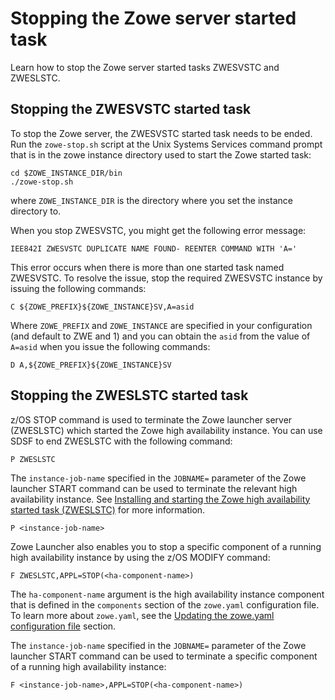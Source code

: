# Stopping the Zowe server started task

Learn how to stop the Zowe server started tasks ZWESVSTC and ZWESLSTC. 

## Stopping the ZWESVSTC started task

To stop the Zowe server, the ZWESVSTC started task needs to be ended. Run the `zowe-stop.sh` script at the Unix Systems Services command prompt that is in the zowe instance directory used to start the Zowe started task:

```
cd $ZOWE_INSTANCE_DIR/bin
./zowe-stop.sh
```
where `ZOWE_INSTANCE_DIR` is the directory where you set the instance directory to.

When you stop ZWESVSTC, you might get the following error message:

```
IEE842I ZWESVSTC DUPLICATE NAME FOUND- REENTER COMMAND WITH 'A='
```

This error occurs when there is more than one started task named ZWESVSTC. To resolve the issue, stop the required ZWESVSTC instance by issuing the following commands:

```
C ${ZOWE_PREFIX}${ZOWE_INSTANCE}SV,A=asid
```

Where `ZOWE_PREFIX` and `ZOWE_INSTANCE` are specified in your configuration (and default to ZWE and 1) and you can obtain the `asid` from the value of `A=asid` when you issue the following commands:

```
D A,${ZOWE_PREFIX}${ZOWE_INSTANCE}SV
```

## Stopping the ZWESLSTC started task

z/OS STOP command is used to terminate the Zowe launcher server (ZWESLSTC) which started the Zowe high availability instance. You can use SDSF to end ZWESLSTC with the following command:

```
P ZWESLSTC
```

The `instance-job-name` specified in the `JOBNAME=` parameter of the Zowe launcher START command can be used to terminate the relevant high availability instance. See [Installing and starting the Zowe high availability started task (ZWESLSTC)](configure-zowe-ha-server.md) for more information.

```
P <instance-job-name>
```

Zowe Launcher also enables you to stop a specific component of a running high availability instance by using the z/OS MODIFY command:

```
F ZWESLSTC,APPL=STOP(<ha-component-name>)
```

The `ha-component-name` argument is the high availability instance component that is defined in the `components` section of the `zowe.yaml` configuration file. To learn more about `zowe.yaml`, see the [Updating the zowe.yaml configuration file](configure-instance-directory.md) section.

The `instance-job-name` specified in the `JOBNAME=` parameter of the Zowe launcher START command can be used to terminate a specific component of a running high availability instance:

```
F <instance-job-name>,APPL=STOP(<ha-component-name>)
```